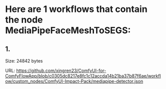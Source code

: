 # Here are 1 workflows that contain the node MediaPipeFaceMeshToSEGS:

## 1. 

Size: 24842 bytes

URL: https://github.com/xingren23/ComfyUI-for-ComfyFlowApp/blob/c0305dc8217e8fc1c12accda14b21ba37b87f6ae/workflow/custom_nodes/ComfyUI-Impact-Pack/mediapipe-detector.json


